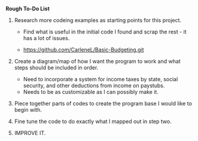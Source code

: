 **Rough To-Do List**

1. Research more codeing examples as starting points for this project.
   * Find what is useful in the initial code I found and scrap the rest - it has a lot of issues.
   
   * https://github.com/CarleneL/Basic-Budgeting.git
   
1. Create a diagram/map of how I want the program to work and what steps should be included in order.
   * Need to incorporate a system for income taxes by state, social security, and other deductions from income on paystubs.
   * Needs to be as customizable as I can possibly make it.
   
1. Piece together parts of codes to create the program base I would like to begin with.

1. Fine tune the code to do exactly what I mapped out in step two.

1. IMPROVE IT. 
